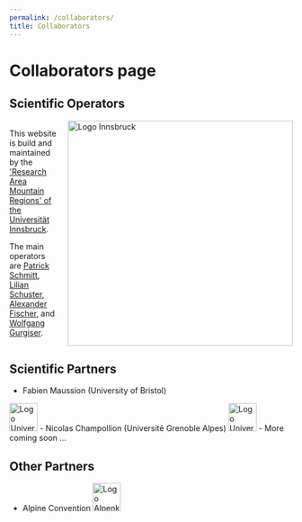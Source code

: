 ```yaml
---
permalink: /collaborators/
title: Collaborators
---
```

# Collaborators page

## Scientific Operators


<div style="display: flex; align-items: flex-start;">
  <!-- Text on the left side -->
  <div style="flex: 1; margin-right: 20px;">
    <p>This website is build and maintained by the <a href="https://www.uibk.ac.at/en/alpinerraum/">'Research Area Mountain Regions' of the Universität Innsbruck</a>.</p>

<p>The main operators are <a href="https://www.uibk.ac.at/en/acinn/people/patrick-schmitt/">Patrick Schmitt</a>, <a href="https://www.uibk.ac.at/en/acinn/people/lilian-schuster/">Lilian Schuster</a>, <a href="https://github.com/afisc">Alexander Fischer</a>, and <a href="https://www.uibk.ac.at/en/acinn/people/wolfgang-gurgiser/">Wolfgang Gurgiser</a>.</p>

</div>

  <!-- Image on the right side -->
  <div>
    <img src="/assets/images/logos/logo_uibk.jpg" alt="Logo Innsbruck" style="width: 400px; height: auto;" />
  </div>
</div>
      
## Scientific Partners
- Fabien Maussion (University of Bristol)
<img src="/assets/images/logos/logo_bristol.svg" alt="Logo University of Bristol" style="height: 50px; width: auto;" />
- Nicolas Champollion (Université Grenoble Alpes)
<img src="/assets/images/logos/logo_grenoble.svg" alt="Logo Universite Grenoble Alpes" style="height: 50px; width: auto;" />
- More coming soon ...




## Other Partners
- Alpine Convention <img src="/assets/images/logos/logo_alpenkonvention.png" alt="Logo Alpenkonvention" style="height: 50px; width: auto;" />


